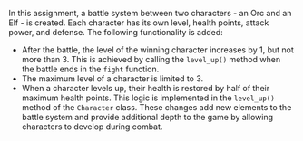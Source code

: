 In this assignment, a battle system between two characters - an Orc and an Elf - is created. Each character has its own level, health points, attack power, and defense.
The following functionality is added:
- After the battle, the level of the winning character increases by 1, but not more than 3. This is achieved by calling the `level_up()` method when the battle ends in the `fight` function.
- The maximum level of a character is limited to 3.
- When a character levels up, their health is restored by half of their maximum health points. This logic is implemented in the `level_up()` method of the `Character` class.
These changes add new elements to the battle system and provide additional depth to the game by allowing characters to develop during combat.

